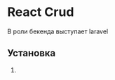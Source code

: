 <h1>React Crud</h1>
<p>В роли бекенда выступает laravel</p>
<h2>Установка</h2>
<ol>
    <li></li>
</ol>
